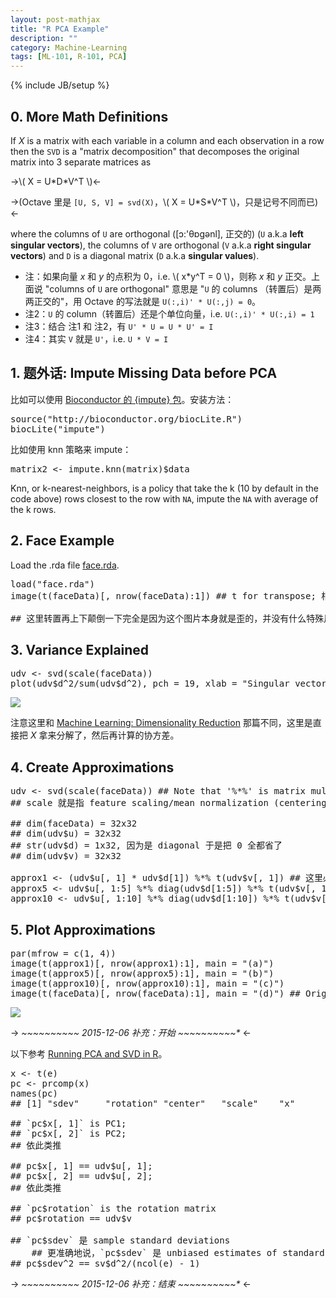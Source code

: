 ```yaml
---
layout: post-mathjax
title: "R PCA Example"
description: ""
category: Machine-Learning
tags: [ML-101, R-101, PCA]
---
```

{% include JB/setup %}

## 0. More Math Definitions

If _X_ is a matrix with each variable in a column and each observation in a row then the `SVD` is a "matrix decomposition" that decomposes the original matrix into 3 separate matrices as

->\\( X = U\*D\*V\^T \\)<-
<!-- -->
->(Octave 里是 `[U, S, V] = svd(X)`，\\( X = U\*S\*V\^T \\)，只是记号不同而已)<-
	
where the columns of `U` are orthogonal ([ɔ:'θɒgənl], 正交的) (`U` a.k.a **left singular vectors**), the columns of `V` are orthogonal (`V` a.k.a **right singular vectors**) and `D` is a diagonal matrix (`D` a.k.a **singular values**).

* 注：如果向量 _x_ 和 _y_ 的点积为 0，i.e. \\( x*y\^T = 0 \\)，则称 _x_ 和 _y_ 正交。上面说 "columns of `U` are orthogonal" 意思是 "`U` 的 columns （转置后）是两两正交的"，用 Octave 的写法就是 `U(:,i)' * U(:,j) = 0`。
* 注2：`U` 的 column（转置后）还是个单位向量，i.e. `U(:,i)' * U(:,i) = 1`
* 注3：结合 注1 和 注2，有 `U' * U = U * U' = I`
* 注4：其实 `V` 就是 `U'`，i.e. `U * V = I`

## 1. 题外话: Impute Missing Data before PCA

比如可以使用 [Bioconductor 的 {impute} 包]()。安装方法：

<pre class="prettyprint linenums">
source("http://bioconductor.org/biocLite.R")
biocLite("impute")
</pre>

比如使用 knn 策略来 impute：

<pre class="prettyprint linenums">
matrix2 &lt;- impute.knn(matrix)$data
</pre>

Knn, or k-nearest-neighbors, is a policy that take the k (10 by default in the code above) rows closest to the row with `NA`, impute the `NA` with average of the k rows.

## 2. Face Example

Load the .rda file [face.rda](https://wxezkq.bn1304.livefilestore.com/y2m7lZfcWIPkhecZDvJSuTOZpP1c_v9nTMGJInjwBrmFvKSpyezQUp2AvJYU_XzuMa2-kx48lgK2iT57XdSHyDsPuU3k2dtt_SB5MTOlQGOflg/face.rda?download&psid=1).

<pre class="prettyprint linenums">
load("face.rda")
image(t(faceData)[, nrow(faceData):1]) ## t for transpose; 相当于 Octave 的 X'

## 这里转置再上下颠倒一下完全是因为这个图片本身就是歪的，并没有什么特殊用意
</pre>

## 3. Variance Explained

<pre class="prettyprint linenums">
udv &lt;- svd(scale(faceData))
plot(udv$d^2/sum(udv$d^2), pch = 19, xlab = "Singular vector", ylab = "Variance explained")
</pre>

![](https://wxdjqa.bn1304.livefilestore.com/y2pxpEhY_mNzY9sn0kSPw51SzzMKGtH9IOI1WuNQgCe6TflMATSN2T6AhqBo04pHmRsYbVxCcILsjGuX-O7TJcO4Xl337EqQWST8LnuU51Tb6A/variance%20explained.png?psid=1)

注意这里和 [Machine Learning: Dimensionality Reduction](http://erikyao.github.io/machine-learning/2014/09/06/machine-learning-dimensionality-reduction/) 那篇不同，这里是直接把 _X_ 拿来分解了，然后再计算的协方差。

## 4. Create Approximations

<pre class="prettyprint linenums">
udv &lt;- svd(scale(faceData)) ## Note that '%*%' is matrix multiplication
## scale 就是指 feature scaling/mean normalization (centering)，i.e. subtract the mean then divide by the standard deviation

## dim(faceData) = 32x32
## dim(udv$u) = 32x32
## str(udv$d) = 1x32, 因为是 diagonal 于是把 0 全都省了
## dim(udv$v) = 32x32

approx1 &lt;- (udv$u[, 1] * udv$d[1]) %*% t(udv$v[, 1]) ## 这里必须加一个括号，不然 'd %*% t(v)' 会先结合 
approx5 &lt;- udv$u[, 1:5] %*% diag(udv$d[1:5]) %*% t(udv$v[, 1:5]) ## 'diag' is used to make the diagonal matrix out of d
approx10 &lt;- udv$u[, 1:10] %*% diag(udv$d[1:10]) %*% t(udv$v[, 1:10])
</pre>

## 5. Plot Approximations

<pre class="prettyprint linenums">
par(mfrow = c(1, 4))
image(t(approx1)[, nrow(approx1):1], main = "(a)")
image(t(approx5)[, nrow(approx5):1], main = "(b)")
image(t(approx10)[, nrow(approx10):1], main = "(c)")
image(t(faceData)[, nrow(faceData):1], main = "(d)") ## Original data
</pre>

![](https://wxdjqa.bn1304.livefilestore.com/y2pbqczh5gd_g3R3_pqvG-XA_4RPWKVkQYXTjEZoFiPhyzAII5BdnuY9uinJOYwYaFsSeQgIazLGe3aE3pCNfj5bfaMnhdrGCqL9jmF4Bm4IFw/4%20faces.png?psid=1)

-> _~~~~~~~~~~ 2015-12-06 补充：开始 ~~~~~~~~~~*_ <-

以下参考 [Running PCA and SVD in R](http://genomicsclass.github.io/book/pages/pca_svd.html)。

<pre class="prettyprint linenums">
x <- t(e)
pc &lt;- prcomp(x)
names(pc)
## [1] "sdev"     "rotation" "center"   "scale"    "x"

## `pc$x[, 1]` is PC1;
## `pc$x[, 2]` is PC2;
## 依此类推

## pc$x[, 1] == udv$u[, 1];
## pc$x[, 2] == udv$u[, 2];
## 依此类推

## `pc$rotation` is the rotation matrix
## pc$rotation == udv$v

## `pc$sdev` 是 sample standard deviations
	## 更准确地说，`pc$sdev` 是 unbiased estimates of standard deviations，所以带了一个 (n-1) 的 correction
## pc$sdev^2 == sv$d^2/(ncol(e) - 1)
</pre>

-> _~~~~~~~~~~ 2015-12-06 补充：结束 ~~~~~~~~~~*_ <-